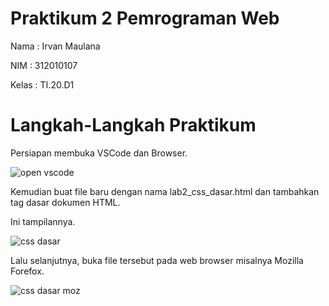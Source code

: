 # Praktikum 2 Pemrograman Web
Nama : Irvan Maulana

NIM : 312010107

Kelas : TI.20.D1

# Langkah-Langkah Praktikum
Persiapan membuka VSCode dan Browser.

![open vscode](https://user-images.githubusercontent.com/101796034/159760326-f0c06cd1-6009-4775-a1a2-7453119d2dc8.jpg)


Kemudian buat file baru dengan nama lab2_css_dasar.html dan tambahkan tag dasar dokumen HTML.

Ini tampilannya.

![css dasar](https://user-images.githubusercontent.com/101796034/159764564-9c04cb02-0faf-4d3b-afcc-0e3f4eb44bff.jpg)


Lalu selanjutnya, buka file tersebut pada web browser misalnya Mozilla Forefox.

![css dasar moz](https://user-images.githubusercontent.com/101796034/159765813-6e3208f2-3253-423e-9c4a-02a5e64f3500.jpg)








